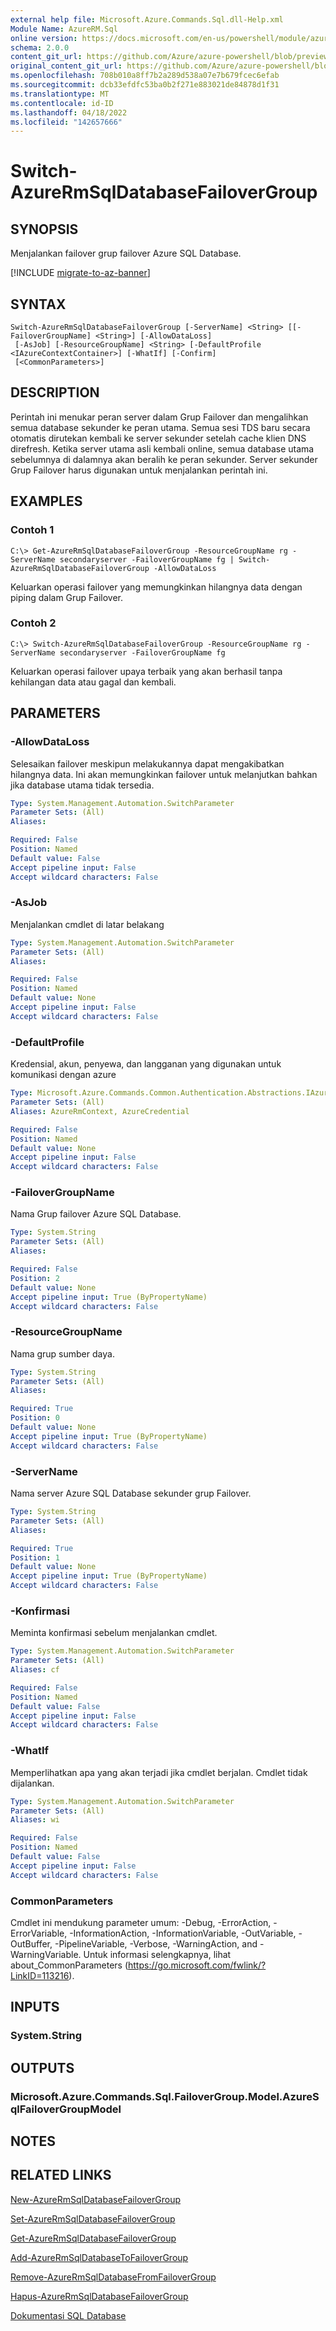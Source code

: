```yaml
---
external help file: Microsoft.Azure.Commands.Sql.dll-Help.xml
Module Name: AzureRM.Sql
online version: https://docs.microsoft.com/en-us/powershell/module/azurerm.sql/switch-azurermsqldatabasefailovergroup
schema: 2.0.0
content_git_url: https://github.com/Azure/azure-powershell/blob/preview/src/ResourceManager/Sql/Commands.Sql/help/Switch-AzureRmSqlDatabaseFailoverGroup.md
original_content_git_url: https://github.com/Azure/azure-powershell/blob/preview/src/ResourceManager/Sql/Commands.Sql/help/Switch-AzureRmSqlDatabaseFailoverGroup.md
ms.openlocfilehash: 708b010a8ff7b2a289d538a07e7b679fcec6efab
ms.sourcegitcommit: dcb33efdfc53ba0b2f271e883021de84878d1f31
ms.translationtype: MT
ms.contentlocale: id-ID
ms.lasthandoff: 04/18/2022
ms.locfileid: "142657666"
---
```

# Switch-AzureRmSqlDatabaseFailoverGroup

## SYNOPSIS
Menjalankan failover grup failover Azure SQL Database.

[!INCLUDE [migrate-to-az-banner](../../includes/migrate-to-az-banner.md)]

## SYNTAX

```
Switch-AzureRmSqlDatabaseFailoverGroup [-ServerName] <String> [[-FailoverGroupName] <String>] [-AllowDataLoss]
 [-AsJob] [-ResourceGroupName] <String> [-DefaultProfile <IAzureContextContainer>] [-WhatIf] [-Confirm]
 [<CommonParameters>]
```

## DESCRIPTION
Perintah ini menukar peran server dalam Grup Failover dan mengalihkan semua database sekunder ke peran utama. Semua sesi TDS baru secara otomatis dirutekan kembali ke server sekunder setelah cache klien DNS direfresh. Ketika server utama asli kembali online, semua database utama sebelumnya di dalamnya akan beralih ke peran sekunder.
Server sekunder Grup Failover harus digunakan untuk menjalankan perintah ini.

## EXAMPLES

### Contoh 1
```
C:\> Get-AzureRmSqlDatabaseFailoverGroup -ResourceGroupName rg -ServerName secondaryserver -FailoverGroupName fg | Switch-AzureRmSqlDatabaseFailoverGroup -AllowDataLoss
```

Keluarkan operasi failover yang memungkinkan hilangnya data dengan piping dalam Grup Failover.

### Contoh 2
```
C:\> Switch-AzureRmSqlDatabaseFailoverGroup -ResourceGroupName rg -ServerName secondaryserver -FailoverGroupName fg
```

Keluarkan operasi failover upaya terbaik yang akan berhasil tanpa kehilangan data atau gagal dan kembali.

## PARAMETERS

### -AllowDataLoss
Selesaikan failover meskipun melakukannya dapat mengakibatkan hilangnya data. Ini akan memungkinkan failover untuk melanjutkan bahkan jika database utama tidak tersedia.

```yaml
Type: System.Management.Automation.SwitchParameter
Parameter Sets: (All)
Aliases:

Required: False
Position: Named
Default value: False
Accept pipeline input: False
Accept wildcard characters: False
```

### -AsJob
Menjalankan cmdlet di latar belakang

```yaml
Type: System.Management.Automation.SwitchParameter
Parameter Sets: (All)
Aliases:

Required: False
Position: Named
Default value: None
Accept pipeline input: False
Accept wildcard characters: False
```

### -DefaultProfile
Kredensial, akun, penyewa, dan langganan yang digunakan untuk komunikasi dengan azure

```yaml
Type: Microsoft.Azure.Commands.Common.Authentication.Abstractions.IAzureContextContainer
Parameter Sets: (All)
Aliases: AzureRmContext, AzureCredential

Required: False
Position: Named
Default value: None
Accept pipeline input: False
Accept wildcard characters: False
```

### -FailoverGroupName
Nama Grup failover Azure SQL Database.

```yaml
Type: System.String
Parameter Sets: (All)
Aliases:

Required: False
Position: 2
Default value: None
Accept pipeline input: True (ByPropertyName)
Accept wildcard characters: False
```

### -ResourceGroupName
Nama grup sumber daya.

```yaml
Type: System.String
Parameter Sets: (All)
Aliases:

Required: True
Position: 0
Default value: None
Accept pipeline input: True (ByPropertyName)
Accept wildcard characters: False
```

### -ServerName
Nama server Azure SQL Database sekunder grup Failover.

```yaml
Type: System.String
Parameter Sets: (All)
Aliases:

Required: True
Position: 1
Default value: None
Accept pipeline input: True (ByPropertyName)
Accept wildcard characters: False
```

### -Konfirmasi
Meminta konfirmasi sebelum menjalankan cmdlet.

```yaml
Type: System.Management.Automation.SwitchParameter
Parameter Sets: (All)
Aliases: cf

Required: False
Position: Named
Default value: False
Accept pipeline input: False
Accept wildcard characters: False
```

### -WhatIf
Memperlihatkan apa yang akan terjadi jika cmdlet berjalan.
Cmdlet tidak dijalankan.

```yaml
Type: System.Management.Automation.SwitchParameter
Parameter Sets: (All)
Aliases: wi

Required: False
Position: Named
Default value: False
Accept pipeline input: False
Accept wildcard characters: False
```

### CommonParameters
Cmdlet ini mendukung parameter umum: -Debug, -ErrorAction, -ErrorVariable, -InformationAction, -InformationVariable, -OutVariable, -OutBuffer, -PipelineVariable, -Verbose, -WarningAction, and -WarningVariable. Untuk informasi selengkapnya, lihat about_CommonParameters (https://go.microsoft.com/fwlink/?LinkID=113216).

## INPUTS

### System.String

## OUTPUTS

### Microsoft.Azure.Commands.Sql.FailoverGroup.Model.AzureSqlFailoverGroupModel

## NOTES

## RELATED LINKS

[New-AzureRmSqlDatabaseFailoverGroup](./New-AzureRmSqlDatabaseFailoverGroup.md)

[Set-AzureRmSqlDatabaseFailoverGroup](./Set-AzureRmSqlDatabaseFailoverGroup.md)

[Get-AzureRmSqlDatabaseFailoverGroup](./Get-AzureRmSqlDatabaseFailoverGroup.md)

[Add-AzureRmSqlDatabaseToFailoverGroup](./Add-AzureRmSqlDatabaseToFailoverGroup.md)

[Remove-AzureRmSqlDatabaseFromFailoverGroup](./Remove-AzureRmSqlDatabaseFromFailoverGroup.md)

[Hapus-AzureRmSqlDatabaseFailoverGroup](./Remove-AzureRmSqlDatabaseFailoverGroup.md)

[Dokumentasi SQL Database](https://docs.microsoft.com/azure/sql-database/)
